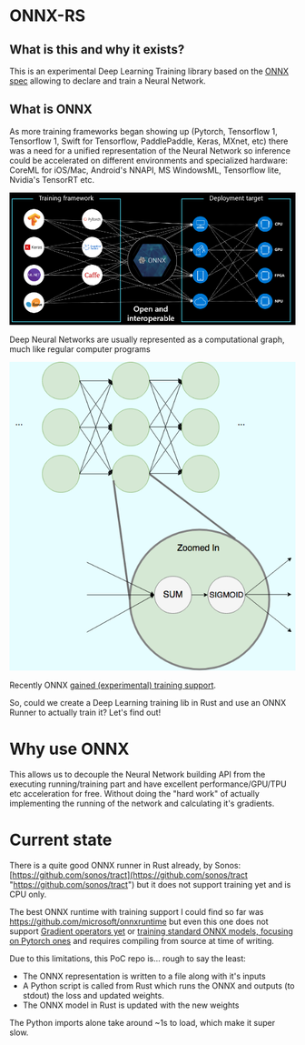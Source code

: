 # ONNX-RS

## What is this and why it exists?

This is an experimental Deep Learning Training library based on the [ONNX spec](https://github.com/onnx/onnx) allowing to declare and train a Neural Network.

## What is ONNX
As more training frameworks began showing up (Pytorch, Tensorflow 1, Tensorflow 1, Swift for Tensorflow, PaddlePaddle, Keras,  MXnet, etc) there was a need for a unified representation of the Neural Network so inference could be accelerated on different environments and specialized hardware: CoreML for iOS/Mac, Android's NNAPI, MS WindowsML, Tensorflow lite, Nvidia's TensorRT etc.

![ONNX Device Matrix](ONNX.PNG)

Deep Neural Networks are usually represented as a computational graph, much like regular computer programs

![Neural Net Computational Graph](computation_graph.png)

Recently ONNX [gained (experimental) training support](https://github.com/onnx/onnx/blob/master/docs/IR.md#training-related-information). 

So, could we create a Deep Learning training lib in Rust and use an ONNX Runner to actually train it? Let's find out!

# Why use ONNX

This allows us to decouple the Neural Network building API from the executing running/training part and have excellent performance/GPU/TPU etc acceleration for free. Without doing the "hard work" of actually implementing the running of the network and calculating it's gradients.

# Current state

There is a quite good ONNX runner in Rust already, by Sonos: [https://github.com/sonos/tract](https://github.com/sonos/tract "https://github.com/sonos/tract") but it does not support training yet and is CPU only.

The best ONNX runtime with training support I could find so far was https://github.com/microsoft/onnxruntime but even this one does not support [Gradient operators yet](https://github.com/microsoft/onnxruntime/discussions/5892) or [training standard ONNX models, focusing on Pytorch ones](https://github.com/microsoft/onnxruntime/discussions/5969) and requires compiling from source at time of writing.  

Due to this limitations, this PoC repo is... rough to say the least:
-   The ONNX representation is written to a file along with it's inputs 
-   A Python script is called from Rust which runs the ONNX and outputs (to stdout) the loss and updated weights.
-   The ONNX model in Rust is updated with the new weights  

The Python imports alone take around ~1s to load, which make it super slow.  
